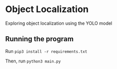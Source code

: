 # Object Localization
Exploring object localization using the YOLO model

## Running the program
Run `pip3 install -r requirements.txt`

Then, run `python3 main.py`
